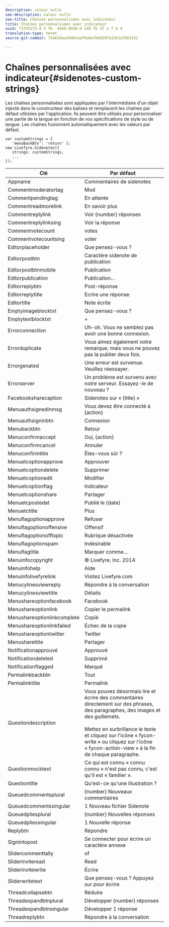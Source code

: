 ```yaml
---
description: valeur nulle
seo-description: valeur nulle
seo-title: Chaînes personnalisées avec indicateur
title: Chaînes personnalisées avec indicateur
uuid: 73745273-d 3 fb -4569-8910-d 149 fb 37 a 7 b 4
translation-type: tm+mt
source-git-commit: 74a63daa264014af9a8afb6639fa1561a7b83241

---
```



# Chaînes personnalisées avec indicateur{#sidenotes-custom-strings}

Les chaînes personnalisées sont appliquées par l'intermédiaire d'un objet injecté dans le constructeur des balises et remplacent les chaînes par défaut utilisées par l'application. Ils peuvent être utilisés pour personnaliser une partie de la langue en fonction de vos spécifications de style ou de langue. Les chaînes fusionnent automatiquement avec les valeurs par défaut.

```
var customStrings = { 
   'menuBackBtn': 'return' }; 
new Livefyre.Sidenotes({ 
   strings: customStrings, 
   ...  
});
```

| Clé | Par défaut |
|---|---|
| Appname | Commentaires de sidenotes |
| Commentmoderatortag | Mod |
| Commentpendingtag | En attente |
| Commentreadmorelink | En savoir plus |
| Commentreplylink | Voir {number} réponses |
| Commentreplylinksing | Voir la réponse |
| Commentvotecount | votes |
| Commentvotecountsing | voter |
| Editorplaceholder | Que pensez-vous ? |
| Editorpostbtn | Caractère sidenote de publication |
| Editorpostbtnmobile | Publication |
| Editorpublication | Publication… |
| Editorreplybtn | Post-réponse |
| Editorreplytitle | Ecrire une réponse |
| Editortitle | Note écrite |
| Emptyimageblocktxt | Que pensez-vous ? |
| Emptytextblocktxt | + |
| Errorconnection | Uh-oh. Vous ne semblez pas avoir une bonne connexion. |
| Errorduplicate | Vous aimez également votre remarque, mais vous ne pouvez pas la publier deux fois. |
| Errorgenated | Une erreur est survenue. Veuillez réessayer. |
| Errorserver | Un problème est survenu avec notre serveur. Essayez-le de nouveau ? |
| Facebooksharecaption | Sidenotes sur « {title} » |
| Menuauthsignedinmsg | Vous devez être connecté à {action} |
| Menuauthsigninbtn | Connexion |
| Menubackbtn | Retour |
| Menuconfirmaccept | Oui, {action} |
| Menuconfirmcancel | Annuler |
| Menuconfirmtitle | Êtes-vous sûr ? |
| Menuetcoptionapprove | Approuver |
| Menuetcoptiondelete | Supprimer |
| Menuetcoptionedit | Modifier |
| Menuetcoptionflag | Indicateur |
| Menuetcoptionshare | Partager |
| Menuetcpostedat | Publié le {date} |
| Menuetctitle | Plus |
| Menuflagoptionapprove | Refuser |
| Menuflagoptionoffensive | Offensif |
| Menuflagoptionofftopic | Rubrique désactivée |
| Menuflagoptionspam | Indésirable |
| Menuflagtitle | Marquer comme… |
| Menuinfocopyright | © Livefyre, Inc. 2014 |
| Menuinfohelp | Aide |
| Menuinfolivefyrelink | Visitez Livefyre.com |
| Menucylinesviewreply | Répondre à la conversation |
| Menucylinesviewtitle | Détails |
| Menushareoptionfacebook | Facebook |
| Menushareoptionlink | Copier le permalink |
| Menushareoptionlinkcomplete | Copié |
| Menushareoptionlinkfailed | Échec de la copie |
| Menushareoptiontwitter | Twitter |
| Menusharetitle | Partager |
| Notificationapprouvé | Approuvé |
| Notificationdeleted | Supprimé |
| Notificationflagged | Marqué |
| Permalinkbackbtn | Tout |
| Permalinktitle | Permalink |
| Questiondescription | Vous pouvez désormais lire et écrire des commentaires directement sur des phrases, des paragraphes, des images et des guillemets.<br><br>Mettez en surbrillance le texte et cliquez sur l'icône « fycon-write » ou cliquez sur l'icône « fycon-action-view » à la fin de chaque paragraphe. |
| Questionmocktext | Ce qui est connu « connu connu » n'est pas connu, c'est qu'il est « familier ». |
| Questiontitle | Qu'est-ce qu'une illustration ? |
| Queuedcommentsplural | {number} Nouveaux commentaires |
| Queuedcommentssingular | 1 Nouveau fichier Sidenote |
| Queuedpliesplural | {number} Nouvelles réponses |
| Queuedpliessingular | 1 Nouvelle réponse |
| Replybtn | Répondre |
| Signintopost | Se connecter pour écrire un caractère annexe |
| Slidercommenttally | of |
| Sliderinviteread | Read |
| Sliderinvitewrite | Écrire |
| Sliderwritetext | Que pensez-vous ? Appuyez sur pour écrire |
| Threadcollapsebtn | Réduire |
| Threadexpandbtnplural | Développer {number} réponses |
| Threadexpandbtnsingular | Développer 1 réponse |
| Threadreplybtn | Répondre à la conversation |
